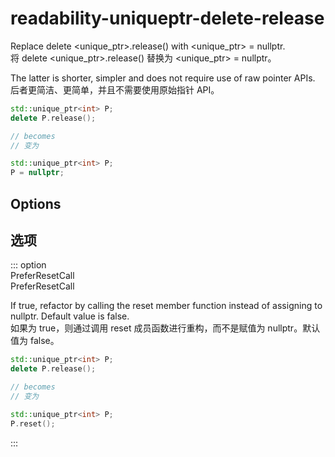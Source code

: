 # readability-uniqueptr-delete-release

Replace delete <unique_ptr>.release() with <unique_ptr> = nullptr.  
将 delete <unique_ptr>.release() 替换为 <unique_ptr> = nullptr。

The latter is shorter, simpler and does not require use of raw pointer APIs.  
后者更简洁、更简单，并且不需要使用原始指针 API。

```c++
std::unique_ptr<int> P;
delete P.release();

// becomes
// 变为

std::unique_ptr<int> P;
P = nullptr;
```

## Options

## 选项

::: option  
PreferResetCall  
PreferResetCall

If true, refactor by calling the reset member function instead of assigning to nullptr. Default value is false.  
如果为 true，则通过调用 reset 成员函数进行重构，而不是赋值为 nullptr。默认值为 false。

```c++
std::unique_ptr<int> P;
delete P.release();

// becomes
// 变为

std::unique_ptr<int> P;
P.reset();
```

:::
